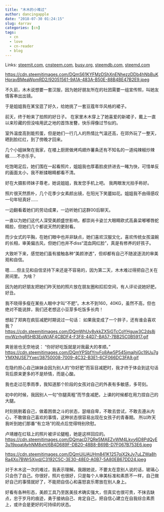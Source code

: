 ```yaml
---
title: "木木的小难过"
author: dancingapple
date: "2018-07-30 01:24:15"
slug: 4arrav
categories: [cn]
tags: 
  - cn
  - love
  - cn-reader
  - blog
---
```


Links: [steemit.com](https://steemit.com/cn/@dancingapple/4arrav), [cnsteem.com](https://cnsteem.com/cn/@dancingapple/4arrav), [busy.org](https://busy.org/cn/@dancingapple/4arrav), [steemdb.com](https://steemdb.com/cn/@dancingapple/4arrav), [steemd.com](https://steemd.com/cn/@dancingapple/4arrav)

https://cdn.steemitimages.com/DQmS61KYFMzDShXnENhezzDDb4hNbBuKHpravBMeaWpmRD2/92051561-9A1A-483A-B50E-88B4BE47B2E9.jpeg

不久前，木木说想要一套汉服，因为她好朋友所在的社团需要一组宣传照，叫她友情客串出出镜。

于是姐姐我在某宝逛了好久，给她挑了一套豆蔻年华风格的裙子。

前天，终于盼来了拍照的好日子。
在家里木木穿上了她喜爱的新裙子，戴上一直以来珍藏的但没啥用武之地的首饰发簪，快乐得像过节似的。

室外温度高到能煎蛋，但是她们一行几人的热情比气温还高，在郊外玩了一整天，晒到脸红红，到了傍晚才回来。

几个小姐妹聚在我家，在楼上厨房做烤鸡翅炸薯条还有不知名的一道纯辣椒炒辣椒……不亦乐乎。

吃饱喝足后，她们围在一起看照片，姐姐我也厚着脸皮挤进去一睹为快，可惜单反的画面太小，我不断揉眼睛都看不清。

好在大摄影师妹子尊老，她说姐姐，我发您手机上吧。
我两眼发光拍手称好。

照片很天然质朴，几个花季少女素颜出镜，在阳光下笑靥如花。姐姐我不由得感叹一句年轻真好……

一边翻看着她们的劳动成果，一边听她们这群00后聊天。

一直以为她们这代人深受美颜盛世影响，都崇尚卡姿兰大眼睛欧式高鼻梁嘟嘟唇蛇精脸，但她们几个都说天然的更耐看。

而少女式的平胸，在她们眼中也并非缺点，她们喜欢汉服文化，喜欢传统女孩温婉的长相，审美偏古风，但她们也并不diss“混血网红脸”，真是有修养的好孩子。

大致听下来，感觉她们虽有接触各种“美颜渗透”，但却都有自己不随波逐流的审美观和自信。

嗯……但主见和自信坚持下来还是不容易的，因为第二天，木木难过得把自己关在房间里。
为啥？

因为她的好朋友把她们昨天拍的照片放在朋友圈和扣扣空间，有人评论说她好肥，好丑。

我不晓得多瘦在某些人眼中才叫“不肥”。木木不到160，40KG，虽然不高，但也绝对不能说胖，我们还老想这小豆芽多吃饭多长肉！

想起了郑爽在疯狂减肥时期说过一句话：
如果我变成了一个胖子，还有谁会喜欢我？
https://cdn.steemitimages.com/DQmWhUy8ykkZX5iGTcCoYHguw3C2ds8jmvWzrhgR5HB3EoW/AF4CBDF4-F3F8-44D7-BA57-7BB25C0B5917.gif

爽爸爸也无奈地说：
“你好好吃饭就是对我最大的孝顺。”
https://cdn.steemitimages.com/DQmYPSbfYnvFo8Aw5P545jmajhjGc19Uu7gYMXNUSE7Yxer/38750008-7009-4C32-B3E1-6CF066DC3FA9.gif

在隐约担心自己妹妹会因为别人的“你好肥”而盲目减肥时，我才终于体会到这句话背后原来更多的不是矫情，而是心酸。

我也走过花季雨季，我知道那个阶段的女孩对自己的外表有多敏感，多苛刻。

初中的时候，我因别人一句“你腿真粗”而节食减肥，上课的时候都在用力捏自己的大腿。

时刻挑剔着自己，做着困兽之斗的状态，瑟缩自卑，不敢去尝试，不敢去遵从内心，不敢做自己喜欢的事情，这种状态很容易出现在女孩子的青春期。
所以昨天我听到她们那番“有立场”的观点后觉得特别欣慰。

卢靖姗在红毯上的照片被评论腿粗，她是这样回应的。
https://cdn.steemitimages.com/DQmacD7QRe5MAEZvWM4Lkvy6D8PdQyE3u19pqatAyhNM8xH/6B4D689F-DB20-48B8-B69B-D7F067B753E6.jpeg

https://cdn.steemitimages.com/DQmUjUAUHm841K1257ojX2kJv7uLZWa8hRa4Xo7BWr5Xjvd/C3192C5C-3E30-48E0-A0B7-5A80EB67DD24.jpeg

对于木木这一次的难过，我表示理解。我跟她说，不要太在意别人说的话，玻璃心只会伤了自己。你很好，照片也很好，只是每个人审美标准和素质不一样，自己做好自己的事情就好了，不能把自信心和喜怒哀乐寄放在别人身上。

好看有各种形态，美颜工具乃至医美技术确实强大，但真实也很可贵，不抹去缺点，忠于岁月的痕迹，勇于接纳自己、肯定自己，把自信心建立在自我综合素质上，或许会是更好的可持续的状态。
